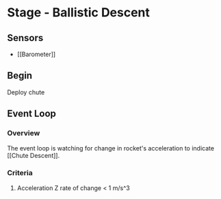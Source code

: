 # Stage - Ballistic Descent
## Sensors
- [[Barometer]]

## Begin
Deploy chute
## Event Loop
### Overview
The event loop is watching for change in rocket's acceleration to indicate [[Chute Descent]].

### Criteria
1. Acceleration Z rate of change < 1 m/s^3